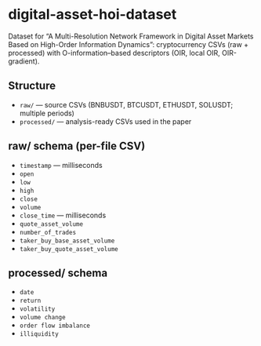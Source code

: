 # digital-asset-hoi-dataset
Dataset for “A Multi-Resolution Network Framework in Digital Asset Markets Based on High-Order Information Dynamics”: cryptocurrency CSVs (raw + processed) with O-information–based descriptors (OIR, local OIR, OIR-gradient).

## Structure
- `raw/` — source CSVs (BNBUSDT, BTCUSDT, ETHUSDT, SOLUSDT; multiple periods)
- `processed/` — analysis-ready CSVs used in the paper

## raw/ schema (per-file CSV)
- `timestamp` — milliseconds
- `open`
- `low`
- `high`
- `close`
- `volume`
- `close_time` — milliseconds
- `quote_asset_volume`
- `number_of_trades`
- `taker_buy_base_asset_volume`
- `taker_buy_quote_asset_volume`

## processed/ schema
- `date`
- `return`
- `volatility`
- `volume change`
- `order flow imbalance`
- `illiquidity`

